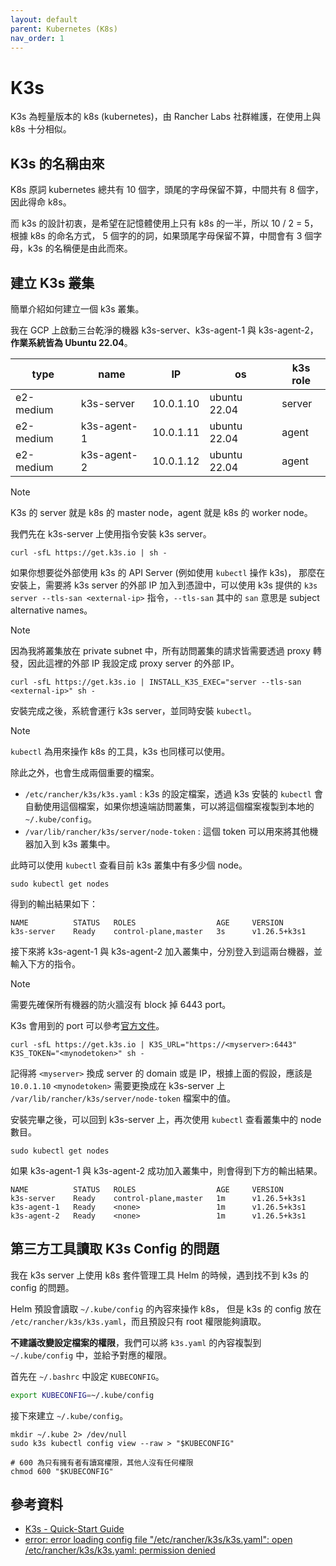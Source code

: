 ```yaml
---
layout: default
parent: Kubernetes (K8s)
nav_order: 1
---
```


# K3s

K3s 為輕量版本的 k8s (kubernetes)，由 Rancher Labs 社群維護，在使用上與 k8s 十分相似。

## K3s 的名稱由來

K8s 原詞 kubernetes 總共有 10 個字，頭尾的字母保留不算，中間共有 8 個字，因此得命 k8s。

而 k3s 的設計初衷，是希望在記憶體使用上只有 k8s 的一半，所以 10 / 2 = 5，根據 k8s 的命名方式，
5 個字的的詞，如果頭尾字母保留不算，中間會有 3 個字母，k3s 的名稱便是由此而來。

## 建立 K3s 叢集

簡單介紹如何建立一個 k3s 叢集。

我在 GCP 上啟動三台乾淨的機器 k3s-server、k3s-agent-1 與 k3s-agent-2，**作業系統皆為 Ubuntu 22.04**。

| type      | name        | IP        | os           | k3s role |
| --------- | ----------- | --------- | ------------ | -------- |
| e2-medium | k3s-server  | 10.0.1.10 | ubuntu 22.04 | server   |
| e2-medium | k3s-agent-1 | 10.0.1.11 | ubuntu 22.04 | agent    |
| e2-medium | k3s-agent-2 | 10.0.1.12 | ubuntu 22.04 | agent    |

> [!Note]
>
> K3s 的 server 就是 k8s 的 master node，agent 就是 k8s 的 worker node。

我們先在 k3s-server 上使用指令安裝 k3s server。

```shell
curl -sfL https://get.k3s.io | sh -
```

如果你想要從外部使用 k3s 的 API Server (例如使用 `kubectl` 操作 k3s)，
那麼在安裝上，需要將 k3s server 的外部 IP 加入到憑證中，可以使用 k3s 提供的 `k3s server --tls-san <external-ip>` 指令，`--tls-san` 其中的 `san` 意思是 subject alternative names。

> [!Note]
>
> 因為我將叢集放在 private subnet 中，所有訪問叢集的請求皆需要透過 proxy 轉發，因此這裡的外部 IP 我設定成 proxy server 的外部 IP。

```shell
curl -sfL https://get.k3s.io | INSTALL_K3S_EXEC="server --tls-san <external-ip>" sh -
```

安裝完成之後，系統會運行 k3s server，並同時安裝 `kubectl`。

> [!Note]
>
> `kubectl` 為用來操作 k8s 的工具，k3s 也同樣可以使用。

除此之外，也會生成兩個重要的檔案。

- `/etc/rancher/k3s/k3s.yaml` : k3s 的設定檔案，透過 k3s 安裝的 `kubectl` 會自動使用這個檔案，如果你想遠端訪問叢集，可以將這個檔案複製到本地的 `~/.kube/config`。
- `/var/lib/rancher/k3s/server/node-token` : 這個 token 可以用來將其他機器加入到 k3s 叢集中。

此時可以使用 `kubectl` 查看目前 k3s 叢集中有多少個 node。

```shell
sudo kubectl get nodes
```

得到的輸出結果如下：

```text
NAME          STATUS   ROLES                  AGE     VERSION
k3s-server    Ready    control-plane,master   3s      v1.26.5+k3s1
```

接下來將 k3s-agent-1 與 k3s-agent-2 加入叢集中，分別登入到這兩台機器，並輸入下方的指令。

> [!Note]
>
> 需要先確保所有機器的防火牆沒有 block 掉 6443 port。
>
> K3s 會用到的 port 可以參考[官方文件](https://docs.k3s.io/installation/requirements#networking)。

```shell
curl -sfL https://get.k3s.io | K3S_URL="https://<myserver>:6443" K3S_TOKEN="<mynodetoken>" sh -
```

記得將 `<myserver>` 換成 server 的 domain 或是 IP，根據上面的假設，應該是 `10.0.1.10`
`<mynodetoken>` 需要更換成在 k3s-server 上 `/var/lib/rancher/k3s/server/node-token` 檔案中的值。

安裝完畢之後，可以回到 k3s-server 上，再次使用 `kubectl` 查看叢集中的 node 數目。

```shell
sudo kubectl get nodes
```

如果 k3s-agent-1 與 k3s-agent-2 成功加入叢集中，則會得到下方的輸出結果。

```text
NAME          STATUS   ROLES                  AGE     VERSION
k3s-server    Ready    control-plane,master   1m      v1.26.5+k3s1
k3s-agent-1   Ready    <none>                 1m      v1.26.5+k3s1
k3s-agent-2   Ready    <none>                 1m      v1.26.5+k3s1
```

## 第三方工具讀取 K3s Config 的問題

我在 k3s server 上使用 k8s 套件管理工具 Helm 的時候，遇到找不到 k3s 的 config 的問題。

Helm 預設會讀取 `~/.kube/config` 的內容來操作 k8s，
但是 k3s 的 config 放在 `/etc/rancher/k3s/k3s.yaml`，而且預設只有 root 權限能夠讀取。

**不建議改變設定檔案的權限**，我們可以將 `k3s.yaml` 的內容複製到 `~/.kube/config` 中，並給予對應的權限。

首先在 `~/.bashrc` 中設定 `KUBECONFIG`。

```bash
export KUBECONFIG=~/.kube/config
```

接下來建立 `~/.kube/config`。

```shell
mkdir ~/.kube 2> /dev/null
sudo k3s kubectl config view --raw > "$KUBECONFIG"

# 600 為只有擁有者有讀寫權限，其他人沒有任何權限
chmod 600 "$KUBECONFIG"
```

## 參考資料

- [K3s - Quick-Start Guide](https://docs.k3s.io/quick-start)
- [error: error loading config file "/etc/rancher/k3s/k3s.yaml": open /etc/rancher/k3s/k3s.yaml: permission denied](https://devops.stackexchange.com/questions/16043/error-error-loading-config-file-etc-rancher-k3s-k3s-yaml-open-etc-rancher)
